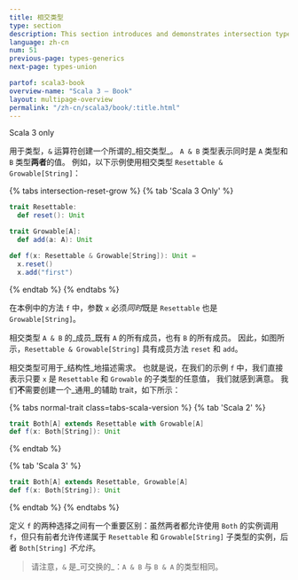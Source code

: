 ```yaml
---
title: 相交类型
type: section
description: This section introduces and demonstrates intersection types in Scala 3.
language: zh-cn
num: 51
previous-page: types-generics
next-page: types-union

partof: scala3-book
overview-name: "Scala 3 — Book"
layout: multipage-overview
permalink: "/zh-cn/scala3/book/:title.html"
---
```

<span class="tag tag-inline">Scala 3 only</span>

用于类型，`&` 运算符创建一个所谓的_相交类型_。
`A & B` 类型表示同时是 `A` 类型和 `B` 类型**两者**的值。
例如，以下示例使用相交类型 `Resettable & Growable[String]`：

{% tabs intersection-reset-grow %}
{% tab 'Scala 3 Only' %}
```scala
trait Resettable:
  def reset(): Unit

trait Growable[A]:
  def add(a: A): Unit

def f(x: Resettable & Growable[String]): Unit =
  x.reset()
  x.add("first")
```
{% endtab %}
{% endtabs %}

在本例中的方法 `f` 中，参数 `x` 必须*同时*既是 `Resettable` 也是 `Growable[String]`。

相交类型 `A & B` 的_成员_既有 `A` 的所有成员，也有 `B` 的所有成员。
因此，如图所示，`Resettable & Growable[String]` 具有成员方法 `reset` 和 `add`。

相交类型可用于_结构性_地描述需求。
也就是说，在我们的示例 `f` 中，我们直接表示只要 `x` 是 `Resettable` 和 `Growable` 的子类型的任意值， 我们就感到满意。
我们**不**需要创建一个_通用_的辅助 trait，如下所示：

{% tabs normal-trait class=tabs-scala-version %}
{% tab 'Scala 2' %}
```scala
trait Both[A] extends Resettable with Growable[A]
def f(x: Both[String]): Unit
```
{% endtab %}

{% tab 'Scala 3' %}
```scala
trait Both[A] extends Resettable, Growable[A]
def f(x: Both[String]): Unit
```
{% endtab %}
{% endtabs %}

定义 `f` 的两种选择之间有一个重要区别：虽然两者都允许使用 `Both` 的实例调用 `f`，但只有前者允许传递属于 `Resettable` 和 `Growable[String]` 子类型的实例，后者 `Both[String]` _不允许_。

> 请注意，`&` 是_可交换的_：`A & B` 与 `B & A` 的类型相同。
